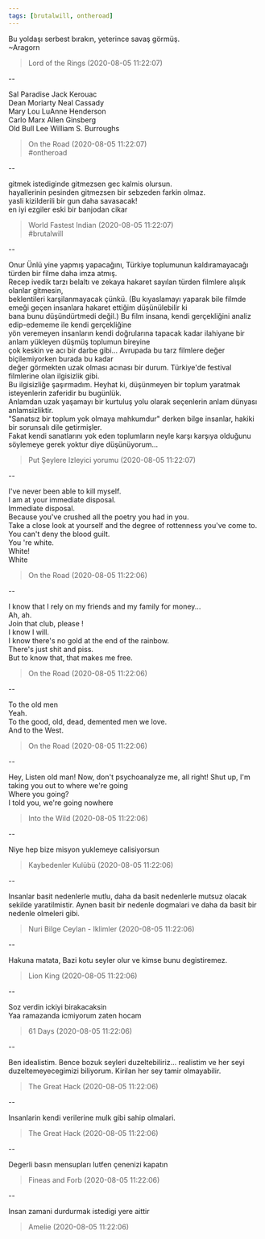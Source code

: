 ```yaml
---
tags: [brutalwill, ontheroad]
---
```


Bu yoldaşı serbest bırakın, yeterince savaş görmüş.  
~Aragorn  

> Lord of the Rings (2020-08-05 11:22:07)  
  
--

Sal Paradise Jack Kerouac  
Dean Moriarty Neal Cassady  
Mary Lou LuAnne Henderson  
Carlo Marx Allen Ginsberg  
Old Bull Lee William S. Burroughs  

> On the Road (2020-08-05 11:22:07)  
> #ontheroad

--

gitmek istediginde gitmezsen gec kalmis olursun.  
hayallerinin pesinden gitmezsen bir sebzeden farkin olmaz.  
yasli kizilderili bir gun daha savasacak!  
en iyi ezgiler eski bir banjodan cikar  

> World Fastest Indian (2020-08-05 11:22:07)  
> #brutalwill

--

Onur Ünlü yine yapmış yapacağını, Türkiye toplumunun kaldıramayacağı türden bir filme daha imza atmış.  
Recep ivedik tarzı belaltı ve zekaya hakaret sayılan türden filmlere alışık olanlar gitmesin,  
beklentileri karşilanmayacak çünkü. (Bu kıyaslamayı yaparak bile filmde emeği geçen insanlara hakaret ettiğim düşünülebilir ki  
bana bunu düşündürtmedi değil.) Bu film insana, kendi gerçekliğini analiz edip-edememe ile kendi gerçekliğine  
yön veremeyen insanların kendi doğrularına tapacak kadar ilahiyane bir anlam yükleyen düşmüş toplumun bireyine  
çok keskin ve acı bir darbe gibi... Avrupada bu tarz filmlere değer biçilemiyorken burada bu kadar  
değer görmekten uzak olması acınası bir durum. Türkiye'de festival filmlerine olan ilgisizlik gibi.  
Bu ilgisizliğe şaşırmadım. Heyhat ki, düşünmeyen bir toplum yaratmak isteyenlerin zaferidir bu bugünlük.  
Anlamdan uzak yaşamayı bir kurtuluş yolu olarak seçenlerin anlam dünyası anlamsizliktir.  
"Sanatsız bir toplum yok olmaya mahkumdur" derken bilge insanlar, hakiki bir sorunsalı dile getirmişler.  
Fakat kendi sanatlarını yok eden toplumların neyle karşı karşıya olduğunu söylemeye gerek yoktur diye düşünüyorum...  

> Put Şeylere Izleyici yorumu (2020-08-05 11:22:07)  
  
--

I've never been able to kill myself.  
I am at your immediate disposal.  
Immediate disposal.  
Because you've crushed all the poetry you had in you.  
Take a close look at yourself and the degree of rottenness you've come to.  
You can't deny the blood guilt.  
You 're white.  
White!  
White  

> On the Road (2020-08-05 11:22:06)  
  
--

I know that I rely on my friends and my family for money...  
Ah, ah.  
Join that club, please !  
I know I will.  
I know there's no gold at the end of the rainbow.  
There's just shit and piss.  
But to know that, that makes me free.  

> On the Road (2020-08-05 11:22:06)  
  
--

To the old men  
Yeah.  
To the good, old, dead, demented men we love.  
And to the West.  

> On the Road (2020-08-05 11:22:06)  
  
--

Hey, Listen old man! Now, don't psychoanalyze me, all right! Shut up, I'm taking you out to where we're going  
Where you going?  
I told you, we're going nowhere  

> Into the Wild (2020-08-05 11:22:06)  
  
--

Niye hep bize misyon yuklemeye calisiyorsun  

> Kaybedenler Kulübü (2020-08-05 11:22:06)  
  
--

Insanlar basit nedenlerle mutlu, daha da basit nedenlerle mutsuz olacak sekilde yaratilmistir. Aynen basit bir nedenle dogmalari ve daha da basit bir nedenle olmeleri gibi.  

> Nuri Bilge Ceylan - Iklimler (2020-08-05 11:22:06)  
  
--

Hakuna matata, Bazi kotu seyler olur ve kimse bunu degistiremez.  

> Lion King (2020-08-05 11:22:06)  
  
--

Soz verdin ickiyi birakacaksin  
Yaa ramazanda icmiyorum zaten hocam  

> 61 Days (2020-08-05 11:22:06)  
  
--

Ben idealistim. Bence bozuk seyleri duzeltebiliriz... realistim ve her seyi duzeltemeyecegimizi biliyorum. Kirilan her sey tamir olmayabilir.  

> The Great Hack (2020-08-05 11:22:06)  
  
--

Insanlarin kendi verilerine mulk gibi sahip olmalari.  

> The Great Hack (2020-08-05 11:22:06)  
  
--

Degerli basın mensupları lutfen çenenizi kapatın  

> Fineas and Forb (2020-08-05 11:22:06)  
  
--

Insan zamani durdurmak istedigi yere aittir  

> Amelie (2020-08-05 11:22:06)  
  

